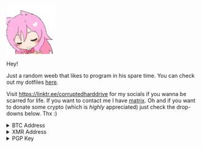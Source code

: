 <img src="assets/anime-pink-hair.gif">

Hey!

Just a random weeb that likes to program in his spare time. You can check out my dotfiles [here](https://github.com/corrupteddrive/dotfiles).

Visit https://linktr.ee/corruptedharddrive for my socials if you wanna be scarred for life. If you want to contact me I have [matrix](https://matrix.to/#/@corrupteddrive:matrix.org).
Oh and if you want to donate some crypto (which is *highly* appreciated) just check the drop-downs below. Thx :)

<details>
  <summary>BTC Address</summary>
  <br>
  <img src="assets/qrcode-btc.png">
  
  `bc1qkau4v6cljs8ugs84htfd3gzjx5pxuaxcf2zx03`
</details>

<details>
  <summary>XMR Address</summary>
  <br>
  <img src="assets/qrcode-xmr.png">
  
  `87KryMHCGneehZzZhDMVeMhqrSgyVysySZbTbTJJMCsFQtdmReX5QhXLSu7AbZrPVAV3fD78qi6Hm7JNXAk6QxgfHiPUmZ3`
</details>
 
<details>
  <summary>PGP Key</summary>
  <br>

Do not trust any other keys, whether they be on a keyserver or otherwise. This is my *only* key.
~~~~~~~~~~~~~~~~~~~~~
-----BEGIN PGP PUBLIC KEY BLOCK-----

mQINBGOqcSIBEAC/QzvNQlAC51Iir3pKS+aAuV5xktqfgrAHlPQ43nhg0lTCZWQU
J7/Afo7qRMZ6XYMm3oL4owvZS8kCiyKiT2Ho1P78hA6XqCPpRMrM9900dj6VF12b
R/a9/RFqZ+btUSmmRx3Qpp6VyhrKgSyt0LvJNF/+QFxAAWFzQlpJYoQX4e4xaH3J
FK/K0oJidmUkjFHAsG1+XvVBqkTBDaeygCsqlj6gn5nZeu2MY5eda3aWD90jG6Ug
GZrkls04KlEN4emgwWMsRjtAmtDcBg7kR2HeNg4nA7ma9ATzLtIUeHq3Hp0KElv+
w5R1+iAdevoTuQIQSSXqtiMDWIcrSwjl7vkA9yKKFiJJPlEdR/m2AnFkPvtP1n98
jVUCo/DA0SHF3bXIPDAV40tHsXAqV2bdLZcLN6YW8SRz7L77psq01pkZJ/xI2Zri
VKRCJm9f7ZbdW4CvdVSeP8Efl85xrHVJZ2e7dbPea2KBR7cazOtyLr+11mzw/Zib
y4GCvUqBpWIndrzjy5u6dFtuK6r0GT2YiP+X8M/KQkxNPXwbeLjzEhL/qPleqsTL
6Kf4zPTnEJAyQWOO6iDHM7XxAFlshjWugapZE0gNalCOJO5kyS8WVpQVBBgDHMik
kc4QK3Zr0W/KNdXZtdOL/xLX+3+Ss+e+jV/WyEaouLaScKBZvR0a2jT9EQARAQAB
tB1jb3JydXB0ZWQgPGMwcnJ1cHRlZEB0dXRhLmlvPokCTgQTAQgAOBYhBH7O7IUr
2AYbzS7tdLq46vrOma+dBQJjqnEiAhsDBQsJCAcCBhUKCQgLAgQWAgMBAh4BAheA
AAoJELq46vrOma+d91kP/2Ac+Q/kjeX/L8DkZ4me17xnQKRRnmVV07N/0VGFKUUe
7nhMzsBknQZcebzNs2ihs3pxRJ8jIovH67xCSc6DJ+vW6IQb5ym4fsdW7iMe780i
t9MKm9TAviA5gfhZEQbNnEtLXp8fzc4AvghSygrGKRqsIrYX7+RJuU2CiqMgQILh
nDyEDVC+N8Nx0vQgpAwlG2BnzHatYsg0hAC4REB191h6p+2W7MpTTeXpCkAEL2tc
h6er/vyUTWmeLYHCMc8ATBxWmDN0j5VvL0FnztF6r24JZXAhpy7/AkOcT16ZTgcF
dJwIDsyag8QRup84gGRUt7lSGsx+F048qAPFZGq1GwM4Cm9tWGKUSK4uACEb5HhD
sl0brRSwPWI0lZxEg1vmMEtPO6WilRnoxtrXXylt6bdzizYacucmKrjztSMUzhqI
DU5FNvbO1NutZz8Pulbvq48MZC4HsPuDpTgSgCDsKDK0rB1+CLleTlg6tsrwGwlu
mCv4Lv7jgpOQtqnTCzeWOZicPfscx7mbTp+QRVWDyqM8ZZ0fPDnSmrCbsHHPz/cp
ykUd9JLDMicSj2eTNv87M6ifMafWpAz63CY441s7NbBZFCXN0IGRdiOgb0N15K53
9pLjsSFuQIypSRNY5c7lphjrHnhKmPsFmUFTlgjtsHcPRe840nzFs/waVxTu1dFy
uQINBGOqcSIBEADKY1zWlHsCHxxdzB/PmuUIxVVc4ZnJ6SoyahnioxTLCiBf05vA
r+7sH+3PAt/EwEi3ZpBVDVulstl1elW5wDZV2Z+KEx0rnt5KdYHr97i7XRLT4TF2
+ItZS2S2wdySx2bB+ovpIsp1TjK4Qnf7JwWgzNzeJt8fXeIM1nuSIuWwQ4QFrmPz
Niprf9yCSRvTjTcyDR0uhDeYYUcGyJejzBATsIj/9IocwBLF5igoG7vRv1GxRkqZ
I0KwJxkSgdndtn8oDZifZZQwCFHjJAoXZfVT8qiC0NEduW/lDr6OYWygsa7iisgI
XqS1EaaUR9c7AHJhxOxXZpTop1KszaMm5MM+T/48GCvDATWIgiLETC8XA4dJYhov
CJjdpITl7gMz/DYDtaglg2LQjTdElnJMYUWx1E1Vw/70P0mvz+lbd/4r6ORgRnVM
nqb9Fzc0sdn2JZVaKz1tsHPrZqyzUUhnqbvaz+NikOqa+vdZ9utS1fsjLm13s0z4
u0Wuia/vlrJvevsv3N+iwlsAwm/ACgIDSseVYs0X0FPmhsl9NhsdMhoQ4fFqp65G
x/vZ6i75bf41vtXLGF33k/7aT1VI2ruaJA6hSYfxM6vBHspjz8dQrXEWbozuVaBM
z9VAqrWbGRxSyLibC4LTwhVmDKm4TdGun13STSvZSBaAGjdU88zmhOy+4wARAQAB
iQI2BBgBCAAgFiEEfs7shSvYBhvNLu10urjq+s6Zr50FAmOqcSICGwwACgkQurjq
+s6Zr50gkRAAvD0ivcDA7PSBX2+IE0bZg/rs3iSXBlwf54ARmFFGZorCclGlaf8Q
ZwvS/a+FSFREzNZ9y6p7u8K8D1Oai34bwS7QDxnctYUt6cDDGJjNzNpDAw2gEgqz
a+WOSGo2mSw2aCspHx4ZXe3JmlDgDWw9261//frj3WCuzY2VAw3P0Bnfzf6/p1Es
GXgrl7W9MxSCcsmahutv/2iv0/9CpTDVQQK7MW7WquiFgo9AAASCr6qFYRVX0IUJ
/3h/ZMrmqczZn1cOJnyUjDhUSUyQkl3IZ/ivR49pu2hgszLo9e3NqIzzDziuYinl
A/hqqDW2FcFU/fHBDKHbNrmzeSgZo3n4kCoVrgCszPZvU+6Svg4Oqb5qb2/2FVtq
V7ggJUrtpNsg1rE3UmiVaD0mYOSMrvm9dEsIAK9NHGS5K5E8G7qAres4R9ruWLNB
b4oFmbdu1qtj++q2NokR1UxqaxKPscXjJZC0EFOmvYglB6VE3KEQTPUWcKJWtQ5Z
bw4W3NVDerJMrwhN323A15I87oNEdW1p1DymgFlUdqIfBEOX8QsAbPSvttrbf1Ee
4Lfr8dJ/NCXWN0dgNEOrEq2YHQee/yNi3ZIILFCIzmrwMdX/gftd8o8BJstL510J
om3IGWPGrvV5ULC6QFhvP97KEcRb+iM1ygreeH9tT5RHhXwBJ2LdvBc=
=V6U4
-----END PGP PUBLIC KEY BLOCK-----
~~~~~~~~~~~~~~~~~~~~~~~~~~~
Fingerprint: `7ECEEC852BD8061BCD2EED74BAB8EAFACE99AF9D`

Expires: `never` (unless I say otherwise, which will be in a signed message)
  
</details>

